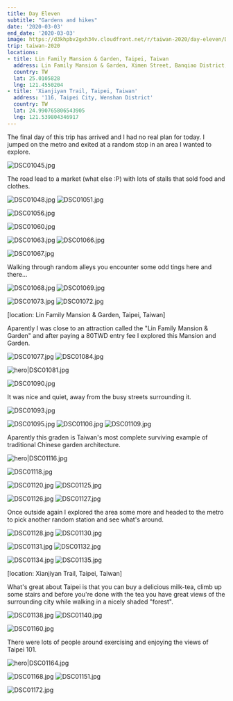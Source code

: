 ```yaml
---
title: Day Eleven
subtitle: "Gardens and hikes"
date: '2020-03-03'
end_date: '2020-03-03'
image: https://d3khpbv2gxh34v.cloudfront.net/r/taiwan-2020/day-eleven/DSC01170.jpg
trip: taiwan-2020
locations:
- title: Lin Family Mansion & Garden, Taipei, Taiwan
  address: Lin Family Mansion & Garden, Ximen Street, Banqiao District, 自強新村 220, Taiwan
  country: TW
  lat: 25.0105828
  lng: 121.4550204
- title: 'Xianjiyan Trail, Taipei, Taiwan'
  address: '116, Taipei City, Wenshan District'
  country: TW
  lat: 24.990765806543905
  lng: 121.539804346917
---
```


The final day of this trip has arrived and I had no real plan for today. I jumped on the metro and exited at a random stop in an area I wanted to explore.

![DSC01045.jpg](https://d3khpbv2gxh34v.cloudfront.net/r/taiwan-2020/day-eleven/DSC01045.jpg "1.5")

The road lead to a market (what else :P) with lots of stalls that sold food and clothes.

![DSC01048.jpg](https://d3khpbv2gxh34v.cloudfront.net/r/taiwan-2020/day-eleven/DSC01048.jpg "0.667")
![DSC01051.jpg](https://d3khpbv2gxh34v.cloudfront.net/r/taiwan-2020/day-eleven/DSC01051.jpg "1.5")

![DSC01056.jpg](https://d3khpbv2gxh34v.cloudfront.net/r/taiwan-2020/day-eleven/DSC01056.jpg "1.5")

![DSC01060.jpg](https://d3khpbv2gxh34v.cloudfront.net/r/taiwan-2020/day-eleven/DSC01060.jpg "1.5")

![DSC01063.jpg](https://d3khpbv2gxh34v.cloudfront.net/r/taiwan-2020/day-eleven/DSC01063.jpg "1.5")
![DSC01066.jpg](https://d3khpbv2gxh34v.cloudfront.net/r/taiwan-2020/day-eleven/DSC01066.jpg "1.5")

![DSC01067.jpg](https://d3khpbv2gxh34v.cloudfront.net/r/taiwan-2020/day-eleven/DSC01067.jpg "1.5")

Walking through random alleys you encounter some odd tings here and there...

![DSC01068.jpg](https://d3khpbv2gxh34v.cloudfront.net/r/taiwan-2020/day-eleven/DSC01068.jpg "0.667")
![DSC01069.jpg](https://d3khpbv2gxh34v.cloudfront.net/r/taiwan-2020/day-eleven/DSC01069.jpg "1.5")

![DSC01073.jpg](https://d3khpbv2gxh34v.cloudfront.net/r/taiwan-2020/day-eleven/DSC01073.jpg "1.5")
![DSC01072.jpg](https://d3khpbv2gxh34v.cloudfront.net/r/taiwan-2020/day-eleven/DSC01072.jpg "1.5")

[location: Lin Family Mansion & Garden, Taipei, Taiwan]

Aparently I was close to an attraction called the "Lin Family Mansion & Garden" and after paying a 80TWD entry fee I explored this Mansion and Garden.

![DSC01077.jpg](https://d3khpbv2gxh34v.cloudfront.net/r/taiwan-2020/day-eleven/DSC01077.jpg "0.667")
![DSC01084.jpg](https://d3khpbv2gxh34v.cloudfront.net/r/taiwan-2020/day-eleven/DSC01084.jpg "1.5")

![hero|DSC01081.jpg](https://d3khpbv2gxh34v.cloudfront.net/r/taiwan-2020/day-eleven/DSC01081.jpg "1.5")

![DSC01090.jpg](https://d3khpbv2gxh34v.cloudfront.net/r/taiwan-2020/day-eleven/DSC01090.jpg "1.5")

It was nice and quiet, away from the busy streets surrounding it.

![DSC01093.jpg](https://d3khpbv2gxh34v.cloudfront.net/r/taiwan-2020/day-eleven/DSC01093.jpg "1.5")


![DSC01095.jpg](https://d3khpbv2gxh34v.cloudfront.net/r/taiwan-2020/day-eleven/DSC01095.jpg "0.667")
![DSC01106.jpg](https://d3khpbv2gxh34v.cloudfront.net/r/taiwan-2020/day-eleven/DSC01106.jpg "0.667")
![DSC01109.jpg](https://d3khpbv2gxh34v.cloudfront.net/r/taiwan-2020/day-eleven/DSC01109.jpg "1.5")

Aparently this graden is Taiwan's most complete surviving example of traditional Chinese garden architecture.

![hero|DSC01116.jpg](https://d3khpbv2gxh34v.cloudfront.net/r/taiwan-2020/day-eleven/DSC01116.jpg "1.5")

![DSC01118.jpg](https://d3khpbv2gxh34v.cloudfront.net/r/taiwan-2020/day-eleven/DSC01118.jpg "1.5")

![DSC01120.jpg](https://d3khpbv2gxh34v.cloudfront.net/r/taiwan-2020/day-eleven/DSC01120.jpg "0.667")
![DSC01125.jpg](https://d3khpbv2gxh34v.cloudfront.net/r/taiwan-2020/day-eleven/DSC01125.jpg "1.5")

![DSC01126.jpg](https://d3khpbv2gxh34v.cloudfront.net/r/taiwan-2020/day-eleven/DSC01126.jpg "1.5")
![DSC01127.jpg](https://d3khpbv2gxh34v.cloudfront.net/r/taiwan-2020/day-eleven/DSC01127.jpg "1.5")

Once outside again I explored the area some more and headed to the metro to pick another random station and see what's around.

![DSC01128.jpg](https://d3khpbv2gxh34v.cloudfront.net/r/taiwan-2020/day-eleven/DSC01128.jpg "1.5")
![DSC01130.jpg](https://d3khpbv2gxh34v.cloudfront.net/r/taiwan-2020/day-eleven/DSC01130.jpg "0.667")

![DSC01131.jpg](https://d3khpbv2gxh34v.cloudfront.net/r/taiwan-2020/day-eleven/DSC01131.jpg "0.667")
![DSC01132.jpg](https://d3khpbv2gxh34v.cloudfront.net/r/taiwan-2020/day-eleven/DSC01132.jpg "1.5")

![DSC01134.jpg](https://d3khpbv2gxh34v.cloudfront.net/r/taiwan-2020/day-eleven/DSC01134.jpg "1.5")
![DSC01135.jpg](https://d3khpbv2gxh34v.cloudfront.net/r/taiwan-2020/day-eleven/DSC01135.jpg "0.667")

[location: Xianjiyan Trail, Taipei, Taiwan]

What's great about Taipei is that you can buy a delicious milk-tea, climb up some stairs and before you're done with the tea you have great views of the surrounding city while walking in a nicely shaded "forest".

![DSC01138.jpg](https://d3khpbv2gxh34v.cloudfront.net/r/taiwan-2020/day-eleven/DSC01138.jpg "1.5")
![DSC01140.jpg](https://d3khpbv2gxh34v.cloudfront.net/r/taiwan-2020/day-eleven/DSC01140.jpg "0.667")

![DSC01160.jpg](https://d3khpbv2gxh34v.cloudfront.net/r/taiwan-2020/day-eleven/DSC01160.jpg "1.5")

There were lots of people around exercising and enjoying the views of Taipei 101.

![hero|DSC01164.jpg](https://d3khpbv2gxh34v.cloudfront.net/r/taiwan-2020/day-eleven/DSC01164.jpg "1.5")

![DSC01168.jpg](https://d3khpbv2gxh34v.cloudfront.net/r/taiwan-2020/day-eleven/DSC01168.jpg "0.667")
![DSC01151.jpg](https://d3khpbv2gxh34v.cloudfront.net/r/taiwan-2020/day-eleven/DSC01151.jpg "1.5")




![DSC01172.jpg](https://d3khpbv2gxh34v.cloudfront.net/r/taiwan-2020/day-eleven/DSC01172.jpg "1.5")
